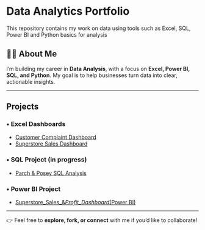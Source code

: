 # Data Analytics Portfolio
This repository contains my work on data using tools such as Excel, SQL, Power BI and Python basics for analysis

## 👨‍💻 About Me

I’m building my career in **Data Analysis**, with a focus on **Excel, Power BI, SQL, and Python**. My goal is to help businesses turn data into clear, actionable insights.

---

## Projects

### • Excel Dashboards
- [Customer Complaint Dashboard](Excel_Dashboard/Customer_Complaint_Dashboard/README.md)
- [Superstore Sales Dashboard](Excel_Dashboard/Superstore_Customers_Products_Orders/README.md)

### • SQL Project (in progress)
- [Parch & Posey SQL Analysis](SQL_Queries/Parch_Posey/README.md)

### • Power BI Project 
- [Superstore_Sales_&_Profit_Dashboard_(Power BI)](PowerBI_Dashboard/Superstore_Sales_&_Profit_Dashboard/README.md) 

---

👉 Feel free to **explore, fork, or connect** with me if you’d like to collaborate!

